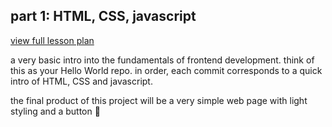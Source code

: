 ## part 1: HTML, CSS, javascript

[view full lesson plan](https://homeroomapp.notion.site/learn-to-code-jade-s-place-bc211b3ee9e1451787943ac65d201794)

a very basic intro into the fundamentals of frontend development. think of this as your Hello World repo. in order, each commit corresponds to a quick intro of HTML, CSS and javascript. 

the final product of this project will be a very simple web page with light styling and a button 🤖 